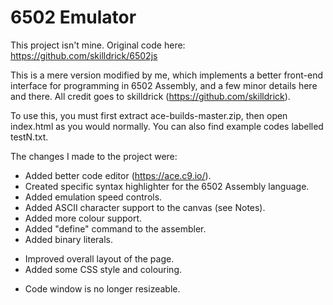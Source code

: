 # 6502 Emulator

This project isn't mine. Original code here: https://github.com/skilldrick/6502js

This is a mere version modified by me, which implements a better front-end interface for programming in 6502 Assembly, and a few minor details here and there. All credit goes to skilldrick (https://github.com/skilldrick).

To use this, you must first extract ace-builds-master.zip, then open index.html as you would normally. You can also find example codes labelled testN.txt.

The changes I made to the project were:

+ Added better code editor (https://ace.c9.io/).
+ Created specific syntax highlighter for the 6502 Assembly language.
+ Added emulation speed controls.
+ Added ASCII character support to the canvas (see Notes).
+ Added more colour support.
+ Added "define" command to the assembler.
+ Added binary literals.

* Improved overall layout of the page.
* Added some CSS style and colouring.

- Code window is no longer resizeable.